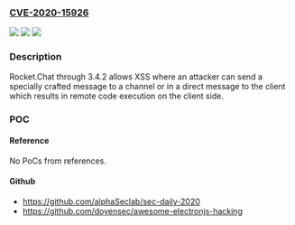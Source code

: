 ### [CVE-2020-15926](https://cve.mitre.org/cgi-bin/cvename.cgi?name=CVE-2020-15926)
![](https://img.shields.io/static/v1?label=Product&message=n%2Fa&color=blue)
![](https://img.shields.io/static/v1?label=Version&message=n%2Fa&color=blue)
![](https://img.shields.io/static/v1?label=Vulnerability&message=n%2Fa&color=brighgreen)

### Description

Rocket.Chat through 3.4.2 allows XSS where an attacker can send a specially crafted message to a channel or in a direct message to the client which results in remote code execution on the client side.

### POC

#### Reference
No PoCs from references.

#### Github
- https://github.com/alphaSeclab/sec-daily-2020
- https://github.com/doyensec/awesome-electronjs-hacking

